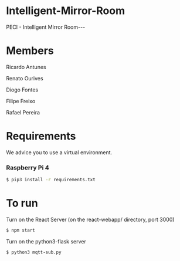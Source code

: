 # Intelligent-Mirror-Room
PECI -  Intelligent Mirror Room---
# Members
Ricardo Antunes

Renato Ourives

Diogo Fontes

Filipe Freixo

Rafael Pereira

# Requirements
We advice you to use a virtual environment.

### Raspberry Pi 4
```bash
$ pip3 install -r requirements.txt
``` 

# To run
Turn on the React Server (on the react-webapp/ directory, port 3000)
```bash
$ npm start
```
Turn on the python3-flask server
```bash
$ python3 mqtt-sub.py
```
